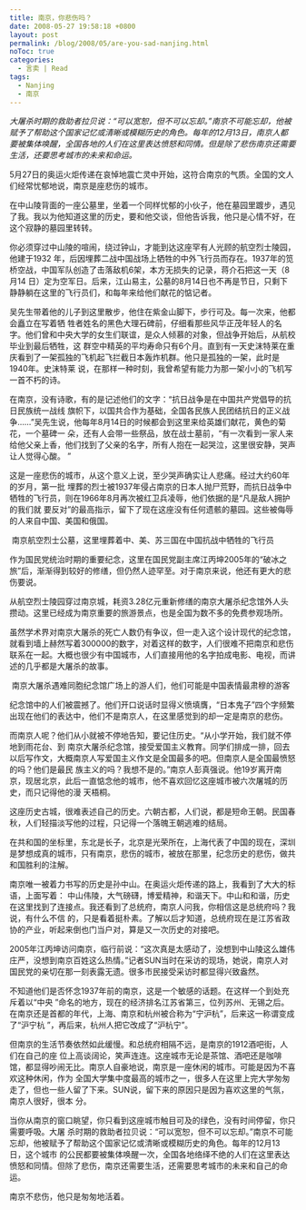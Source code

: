 ```yaml
---
title: 南京，你悲伤吗？
date: 2008-05-27 19:58:18 +0800
layout: post
permalink: /blog/2008/05/are-you-sad-nanjing.html
noToc: true
categories:
  - 言卖 | Read
tags:
  - Nanjing
  - 南京
---
```

<cite>大屠杀时期的救助者拉贝说：“可以宽恕，但不可以忘却。”南京不可能忘却，他被赋予了帮助这个国家记忆或清晰或模糊历史的角色。每年的12月13日，南京人都要被集体唤醒，全国各地的人们在这里表达愤怒和同情。但是除了悲伤南京还需要生活，还要思考城市的未来和命运。 </cite>

5月27日的奥运火炬传递在哀悼地震亡灵中开始，这符合南京的气质。全国的文人们经常忧郁地说，南京是座悲伤的城市。

在中山陵背面的一座公墓里，坐着一个同样忧郁的小伙子，他在墓园里踱步，遇见了我。我以为他知道这里的历史，要和他交谈，但他告诉我，他只是心情不好，在这个寂静的墓园里转转。

你必须穿过中山陵的喧闹，绕过钟山，才能到达这座罕有人光顾的航空烈士陵园，他建于1932 年，后因埋葬二战中国战场上牺牲的中外飞行员而存在。1937年的笕桥空战，中国军队创造了击落敌机6架，本方无损失的记录，蒋介石把这一天（8月14 日）定为空军日。后来，江山易主，公墓的8月14日也不再是节日，只剩下静静躺在这里的飞行员们，和每年来给他们献花的惦记者。

吴先生带着他的儿子到这里散步，他住在紫金山脚下，步行可及。每一次来，他都会矗立在写着牺 牲者姓名的黑色大理石碑前，仔细看那些风华正茂年轻人的名字。他们曾和中央大学的女生们联谊，是众人倾慕的对象，但战争开始后，从航校毕业到最后牺牲，这 群空中精英的平均寿命只有6个月。直到有一天史沫特莱在重庆看到了一架孤独的飞机起飞拦截日本轰炸机群。他只是孤独的一架，此时是1940年。史沫特莱 说，在那样一种时刻，我曾希望有能力为那一架小小的飞机写一首不朽的诗。

<!--more-->

在南京，没有诗歌，有的是记述他们的文字：“抗日战争是在中国共产党倡导的抗日民族统一战线 旗帜下，以国共合作为基础，全国各民族人民团结抗日的正义战争……”吴先生说，他每年8月14日的时候都会到这里来给英雄们献花，黄色的菊花，一个墓碑一 朵，还有人会带一些祭品，放在战士墓前，“有一次看到一家人来给他父亲上香，他们找到了父亲的名字，所有人抱在一起哭泣，这里很安静，哭声让人觉得心酸。 ”

这是一座悲伤的城市，从这个意义上说，至少哭声确实让人悲痛。经过大约60年的岁月，第一批 埋葬的烈士被1937年侵占南京的日本人抛尸荒野，而抗日战争中牺牲的飞行员，则在1966年8月再次被红卫兵凌辱，他们依据的是“凡是敌人拥护的我们就 要反对”的最高指示，留下了现在这座没有任何遗骸的墓园。这些被侮辱的人来自中国、美国和俄国。</p> 

<img style="border: 0pt none;" src="{{ site.JB.STATIC_PATH }}/images/Nanjing-1.jpg" border="0" alt="" /> 南京航空烈士公墓，这里埋葬着中、美、苏三国在中国抗战中牺牲的飞行员

作为国民党统治时期的重要纪念，这里在国民党副主席江丙坤2005年的“破冰之旅”后，渐渐得到较好的修缮，但仍然人迹罕至。对于南京来说，他还有更大的悲伤要说。

从航空烈士陵园穿过南京城，耗资3.28亿元重新修缮的南京大屠杀纪念馆外人头攒动。这里已经成为南京重要的旅游景点，也是全国为数不多的免费参观场所。

虽然学术界对南京大屠杀的死亡人数仍有争议，但一走入这个设计现代的纪念馆，就看到墙上赫然写着300000的数字，对着这样的数字，人们很难不把南京和悲伤联系在一起。大概也很少有中国城市，人们直接用他的名字拍成电影、电视，而讲述的几乎都是大屠杀的故事。</p> 

<img src="{{ site.JB.STATIC_PATH }}/images/Nanjing-2.jpg" border="0" alt="" /> 南京大屠杀遇难同胞纪念馆广场上的游人们，他们可能是中国表情最肃穆的游客

纪念馆中的人们被震撼了。他们开口说话时显得义愤填膺，“日本鬼子”四个字频繁出现在他们的表达中，他们不是南京人，在这里感觉到的却一定是南京的悲伤。

而南京人呢？他们从小就被不停地告知，要记住历史。“从小学开始，我们就不停地到雨花台、到 南京大屠杀纪念馆，接受爱国主义教育。同学们排成一排，回去以后写作文，大概南京人写爱国主义作文是全国最多的吧。但南京人是全国最愤怒的吗？他们是最民 族主义的吗？我想不是的。”南京人彭真强说。他19岁离开南京，现居北京，此后一直惦念他的城市，他不喜欢回忆这座城市被六次屠城的历史，而只记得他的漫 天梧桐。

这座历史古城，很难表述自己的历史。六朝古都，人们说，都是短命王朝。民国春秋，人们轻描淡写他的过程，只记得一个落魄王朝逃难的结局。

在共和国的坐标里，东北是长子，北京是光荣所在，上海代表了中国的现在，深圳是梦想成真的城市，只有南京，悲伤的城市，被放在那里，纪念历史的悲伤，做共和国胜利的注解。

南京唯一被着力书写的历史是孙中山。在奥运火炬传递的路上，我看到了大大的标语，上面写着： 中山伟陵，大气磅礴，博爱精神，和谐天下。中山和和谐，历史在这里找到了连接点。我还看到了总统府，南京人问我，你相信这是总统府吗？我说，有什么不信 的，只是看着挺朴素。了解以后才知道，总统府现在是江苏省政协的产业，听起来倒也门当户对，算是又一次历史的对接吧。

2005年江丙坤访问南京，临行前说：“这次真是太感动了，没想到中山陵这么雄伟庄严，没想到南京百姓这么热情。”记者SUN当时在采访的现场，她说，南京人对国民党的亲切在那一刻表露无遗。很多市民接受采访时都显得兴致盎然。

不知道他们是否怀念1937年前的南京，这是一个敏感的话题。在这样一个到处充斥着以“中央 ”命名的地方，现在的经济排名江苏省第三，位列苏州、无锡之后。在南京还是首都的年代，上海、南京和杭州被合称为“宁沪杭”，后来这一称谓变成了“沪宁杭 ”，再后来，杭州人把它改成了“沪杭宁”。

但南京的生活节奏依然如此缓慢。和总统府相隔不远，是南京的1912酒吧街，人们在自己的座 位上高谈阔论，笑声连连。这座城市无论是茶馆、酒吧还是咖啡馆，都显得吵闹无比。南京人自豪地说，南京是一座休闲的城市。可能是因为不喜欢这种休闲，作为 全国大学集中度最高的城市之一，很多人在这里上完大学匆匆走了，但也一些人留了下来。SUN说，留下来的原因只是因为喜欢这里的气氛，南京人很好，很本 分。

当你从南京的窗口眺望，你只看到这座城市触目可及的绿色，没有时间停留，你只需要呼吸。大屠 杀时期的救助者拉贝说：“可以宽恕，但不可以忘却。”南京不可能忘却，他被赋予了帮助这个国家记忆或清晰或模糊历史的角色。每年的12月13日，这个城市 的公民都要被集体唤醒一次，全国各地络绎不绝的人们在这里表达愤怒和同情。但除了悲伤，南京还需要生活，还需要思考城市的未来和自己的命运。

南京不悲伤，他只是匆匆地活着。